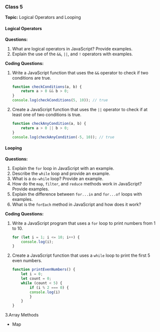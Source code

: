 ### Class 5
**Topic:** Logical Operators and Looping

#### Logical Operators
**Questions:**

1. What are logical operators in JavaScript? Provide examples.
2. Explain the use of the `&&`, `||`, and `!` operators with examples.

**Coding Questions:**

1. Write a JavaScript function that uses the `&&` operator to check if two conditions are true.
    ```javascript
    function checkConditions(a, b) {
        return a > 0 && b > 0;
    }
    console.log(checkConditions(5, 10)); // true
    ```

2. Create a JavaScript function that uses the `||` operator to check if at least one of two conditions is true.
    ```javascript
    function checkAnyCondition(a, b) {
        return a > 0 || b > 0;
    }
    console.log(checkAnyCondition(-5, 10)); // true
    ```

#### Looping
**Questions:**

1. Explain the `for` loop in JavaScript with an example.
2. Describe the `while` loop and provide an example.
3. What is a `do-while` loop? Provide an example.
4. How do the `map`, `filter`, and `reduce` methods work in JavaScript? Provide examples.
5. Explain the difference between `for...in` and `for...of` loops with examples.
6. What is the `forEach` method in JavaScript and how does it work?

**Coding Questions:**

1. Write a JavaScript program that uses a `for` loop to print numbers from 1 to 10.
    ```javascript
    for (let i = 1; i <= 10; i++) {
        console.log(i);
    }
    ```

2. Create a JavaScript function that uses a `while` loop to print the first 5 even numbers.
    ```javascript
    function printEvenNumbers() {
        let i = 0;
        let count = 0;
        while (count < 5) {
            if (i % 2 === 0) {
            console.log(i)
            }
        }
    }
3.Array Methods
 * Map 
